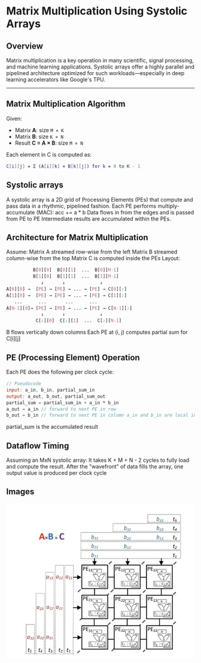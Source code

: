 # Matrix Multiplication Using Systolic Arrays

## Overview
Matrix multiplication is a key operation in many scientific, signal processing, and machine learning applications. Systolic arrays offer a highly parallel and pipelined architecture optimized for such workloads—especially in deep learning accelerators like Google's TPU.

---

## Matrix Multiplication Algorithm

Given:
- Matrix **A**: size `M × K`
- Matrix **B**: size `K × N`
- Result **C = A × B**: size `M × N`

Each element in C is computed as:

```mathematica
C[i][j] = Σ (A[i][k] × B[k][j]) for k = 0 to K - 1
```

## Systolic arrays

A systolic array is a 2D grid of Processing Elements (PEs) that compute and pass data in a rhythmic, pipelined fashion. Each PE performs multiply-accumulate (MAC): acc += a * b Data flows in from the edges and is passed from PE to PE Intermediate results are accumulated within the PEs.

## Architecture for Matrix Multiplication

Assume: Matrix A streamed row-wise from the left Matrix B streamed column-wise from the top Matrix C is computed inside the PEs Layout: 

```css Copy Edit
          B[0][0]  B[0][1]  ...  B[0][M-1]
          B[1][0]  B[1][1]  ...  B[1][M-1]
             ↓       ↓             ↓
A[0][0] →  [PE] → [PE] → ... → [PE] → C[0][:]
A[1][0] →  [PE] → [PE] → ... → [PE] → C[1][:]
   ...      ...       ...      ...
A[N-1][0]→ [PE] → [PE] → ... → [PE] → C[N-1][:]
             ↓       ↓             ↓
           C[:][0]  C[:][1]  ...  C[:][N-1]
```

B flows vertically down columns Each PE at (i, j) computes partial sum for C[i][j]

## PE (Processing Element) Operation

Each PE does the following per clock cycle: 
```verilog Copy Edit
// Pseudocode
input: a_in, b_in, partial_sum_in
output: a_out, b_out, partial_sum_out
partial_sum = partial_sum_in + a_in * b_in
a_out = a_in // forward to next PE in row
b_out = b_in // forward to next PE in column a_in and b_in are local inputs from left and top PEs.
```
partial_sum is the accumulated result

## Dataflow Timing

Assuming an MxN systolic array:
It takes K + M + N - 2 cycles to fully load and compute the result. After the "wavefront" of data fills the array, one output value is produced per clock cycle

## Images
![Systolic array operation](systolic%20array.jpg)
